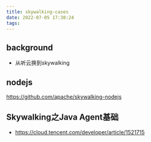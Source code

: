 ```yaml
---
title: skywalking-cases
date: 2022-07-05 17:38:24
tags:
---
```


## background
- 从听云换到skywalking


## nodejs
https://github.com/apache/skywalking-nodejs

## Skywalking之Java Agent基础
- https://cloud.tencent.com/developer/article/1521715